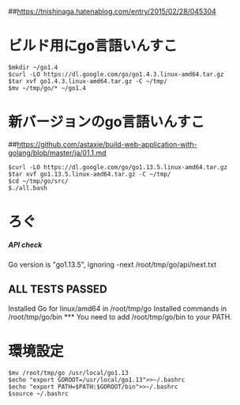 ##https://tnishinaga.hatenablog.com/entry/2015/02/28/045304

# ビルド用にgo言語いんすこ
```
$mkdir ~/go1.4
$curl -LO https://dl.google.com/go/go1.4.3.linux-amd64.tar.gz
$tar xvf go1.4.3.linux-amd64.tar.gz -C ~/tmp/
$mv ~/tmp/go/* ~/go1.4
```

# 新バージョンのgo言語いんすこ
##https://github.com/astaxie/build-web-application-with-golang/blob/master/ja/01.1.md
```
$curl -LO https://dl.google.com/go/go1.13.5.linux-amd64.tar.gz
$tar xvf go1.13.5.linux-amd64.tar.gz -C ~/tmp/
$cd ~/tmp/go/src/
$./all.bash
```

# ろぐ
##### API check
Go version is "go1.13.5", ignoring -next /root/tmp/go/api/next.txt

ALL TESTS PASSED
---
Installed Go for linux/amd64 in /root/tmp/go
Installed commands in /root/tmp/go/bin
*** You need to add /root/tmp/go/bin to your PATH.


# 環境設定
```
$mv /root/tmp/go /usr/local/go1.13
$echo "export GOROOT=/usr/local/go1.13">>~/.bashrc
$echo "export PATH=$PATH:$GOROOT/bin">>~/.bashrc
$source ~/.bashrc
```
